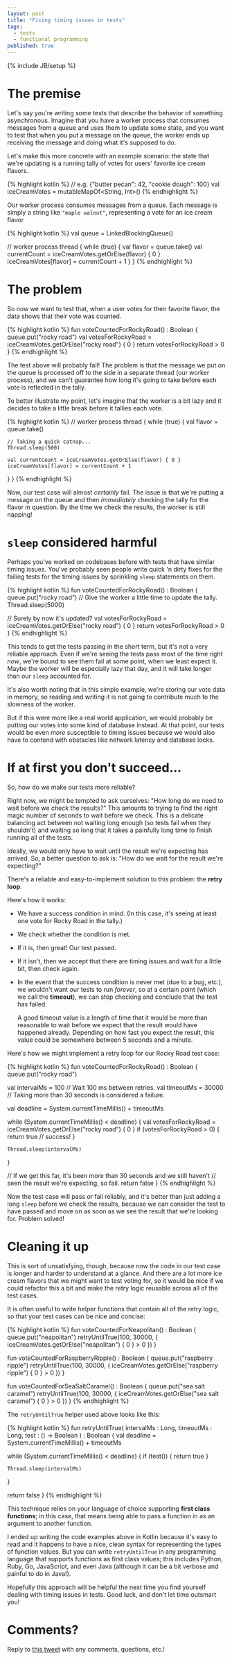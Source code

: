 ```yaml
---
layout: post
title: "Fixing timing issues in tests"
tags:
  - tests
  - functional programming
published: true
---
```


{% include JB/setup %}

# The premise

Let's say you're writing some tests that describe the behavior of something
asynchronous. Imagine that you have a worker process that consumes messages from
a queue and uses them to update some state, and you want to test that when you
put a message on the queue, the worker ends up receiving the message and doing
what it's supposed to do.

Let's make this more concrete with an example scenario: the state that we're
updating is a running tally of votes for users' favorite ice cream flavors.

{% highlight kotlin %}
// e.g. {"butter pecan": 42, "cookie dough": 100}
val iceCreamVotes = mutableMapOf<String, Int>()
{% endhighlight %}

Our worker process consumes messages from a queue. Each message is simply a
string like `"maple walnut"`, representing a vote for an ice cream flavor.

{% highlight kotlin %}
val queue = LinkedBlockingQueue<String>()

// worker process
thread {
  while (true) {
    val flavor = queue.take()
    val currentCount = iceCreamVotes.getOrElse(flavor) { 0 }
    iceCreamVotes[flavor] = currentCount + 1
  }
}
{% endhighlight %}

# The problem

So now we want to test that, when a user votes for their favorite flavor, the
data shows that their vote was counted.

{% highlight kotlin %}
fun voteCountedForRockyRoad() : Boolean {
  queue.put("rocky road")
  val votesForRockyRoad = iceCreamVotes.getOrElse("rocky road") { 0 }
  return votesForRockyRoad > 0
}
{% endhighlight %}

The test above will probably fail! The problem is that the message we put on the
queue is processed off to the side in a separate thread (our worker process),
and we can't guarantee how long it's going to take before each vote is
reflected in the tally.

To better illustrate my point, let's imagine that the worker is a bit lazy and
it decides to take a little break before it tallies each vote.

{% highlight kotlin %}
// worker process
thread {
  while (true) {
    val flavor = queue.take()

    // Taking a quick catnap...
    Thread.sleep(500)

    val currentCount = iceCreamVotes.getOrElse(flavor) { 0 }
    iceCreamVotes[flavor] = currentCount + 1
  }
}
{% endhighlight %}

Now, our test case will almost _certainly_ fail. The issue is that we're putting
a message on the queue and then _immediately_ checking the tally for the flavor
in question. By the time we check the results, the worker is still napping!

# `sleep` considered harmful

Perhaps you've worked on codebases before with tests that have similar timing
issues. You've probably seen people write quick 'n dirty fixes for the failing
tests for the timing issues by sprinkling `sleep` statements on them.

{% highlight kotlin %}
fun voteCountedForRockyRoad() : Boolean {
  queue.put("rocky road")
  // Give the worker a little time to update the tally.
  Thread.sleep(5000)

  // Surely by now it's updated?
  val votesForRockyRoad = iceCreamVotes.getOrElse("rocky road") { 0 }
  return votesForRockyRoad > 0
}
{% endhighlight %}

This tends to get the tests passing in the short term, but it's not a very
reliable approach.  Even if we're seeing the tests pass most of the time right
_now_, we're bound to see them fail at some point, when we least expect it.
Maybe the worker will be especially lazy that day, and it will take longer than
our `sleep` accounted for.

It's also worth noting that in this simple example, we're storing our vote data
in memory, so reading and writing it is not going to contribute much to the
slowness of the worker.

But if this were more like a real world application, we would probably be
putting our votes into some kind of database instead. At that point, our tests
would be even _more_ susceptible to timing issues because we would also have to
contend with obstacles like network latency and database locks.

# If at first you don't succeed...

So, how do we make our tests more reliable?

Right now, we might be tempted to ask ourselves: "How long do we need to wait
before we check the results?" This amounts to trying to find the right magic
number of seconds to wait before we check. This is a delicate balancing act
between not waiting long enough (so tests fail when they shouldn't) and waiting
so long that it takes a painfully long time to finish running all of the tests.

Ideally, we would only have to wait until the result we're expecting has
arrived. So, a better question to ask is: "How do we wait for the result we're
expecting?"

There's a reliable and easy-to-implement solution to this problem: the **retry
loop**.

Here's how it works:

* We have a success condition in mind. (In this case, it's seeing at least one
  vote for Rocky Road in the tally.)

* We check whether the condition is met.

* If it is, then great! Our test passed.

* If it isn't, then we accept that there are timing issues and wait for a
  little bit, then check again.

* In the event that the success condition is never met (due to a bug, etc.), we
  wouldn't want our tests to run _forever_, so at a certain point (which we call
  the **timeout**), we can stop checking and conclude that the test has failed.

  A good timeout value is a length of time that it would be more than reasonable
  to wait before we expect that the result would have happened already.
  Depending on how fast you expect the result, this value could be somewhere
  between 5 seconds and a minute.

Here's how we might implement a retry loop for our Rocky Road test case:

{% highlight kotlin %}
fun voteCountedForRockyRoad() : Boolean {
  queue.put("rocky road")

  val intervalMs = 100 // Wait 100 ms between retries.
  val timeoutMs = 30000 // Taking more than 30 seconds is considered a failure.

  val deadline = System.currentTimeMillis() + timeoutMs

  while (System.currentTimeMillis() < deadline) {
    val votesForRockyRoad = iceCreamVotes.getOrElse("rocky road") { 0 }
    if (votesForRockyRoad > 0) {
      return true // success!
    }

    Thread.sleep(intervalMs)
  }

  // If we get this far, it's been more than 30 seconds and we still haven't
  // seen the result we're expecting, so fail.
  return false
}
{% endhighlight %}

Now the test case will pass or fail reliably, and it's better than just adding a
long `sleep` before we check the results, because we can consider the test to
have passed and move on as soon as we see the result that we're looking for.
Problem solved!

# Cleaning it up

This is sort of unsatisfying, though, because now the code in our test case is
longer and harder to understand at a glance. And there are a lot more ice cream
flavors that we might want to test voting for, so it would be nice if we could
refactor this a bit and make the retry logic reusable across all of the test
cases.

It is often useful to write helper functions that contain all of the retry
logic, so that your test cases can be nice and concise:

{% highlight kotlin %}
fun voteCountedForNeapolitan() : Boolean {
  queue.put("neapolitan")
  retryUntilTrue(100, 30000, {
    iceCreamVotes.getOrElse("neapolitan") { 0 } > 0
  })
}

fun voteCountedForRaspberryRipple() : Boolean {
  queue.put("raspberry ripple")
  retryUntilTrue(100, 30000, {
    iceCreamVotes.getOrElse("raspberry ripple") { 0 } > 0
  })
}

fun voteCountedForSeaSaltCaramel() : Boolean {
  queue.put("sea salt caramel")
  retryUntilTrue(100, 30000, {
    iceCreamVotes.getOrElse("sea salt caramel") { 0 } > 0
  })
}
{% endhighlight %}

The `retryUntilTrue` helper used above looks like this:

{% highlight kotlin %}
fun retryUntilTrue(
  intervalMs : Long, timeoutMs : Long, test : () -> Boolean
) : Boolean {
  val deadline = System.currentTimeMillis() + timeoutMs

  while (System.currentTimeMillis() < deadline) {
    if (test()) {
      return true
    }

    Thread.sleep(intervalMs)
  }

  return false
}
{% endhighlight %}

This technique relies on your language of choice supporting **first class
functions**; in this case, that means being able to pass a function in as an
argument to another function.

I ended up writing the code examples above in Kotlin because it's easy to read
and it happens to have a nice, clean syntax for representing the types of
function values. But you can write `retryUntilTrue` in any programming language
that supports functions as first class values; this includes Python, Ruby, Go,
JavaScript, and even Java (although it can be a bit verbose and painful to do
in Java!).

Hopefully this approach will be helpful the next time you find yourself dealing
with timing issues in tests. Good luck, and don't let time outsmart you!

# Comments?

Reply to [this tweet][tweet] with any comments, questions, etc.!

[tweet]: https://twitter.com/dave_yarwood/status/FIXME
